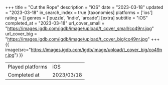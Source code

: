 +++
title = "Cut the Rope"
description = "iOS"
date = "2023-03-18"
updated = "2023-03-18"
in_search_index = true
[taxonomies]
platforms = ['ios']
rating = []
genres = ['puzzle', 'indie', 'arcade']
[extra]
subtitle = "iOS"
completed_at = "2023-03-18"
url_cover_small = "https://images.igdb.com/igdb/image/upload/t_cover_small/co49nr.jpg"
url_cover_big = "https://images.igdb.com/igdb/image/upload/t_cover_big/co49nr.jpg"
+++
{{ image(src="https://images.igdb.com/igdb/image/upload/t_cover_big/co49nr.jpg") }}

|              |            |
| ------------ | ---------- |
| Played platforms    | iOS |
| Completed at | 2023/03/18 |


